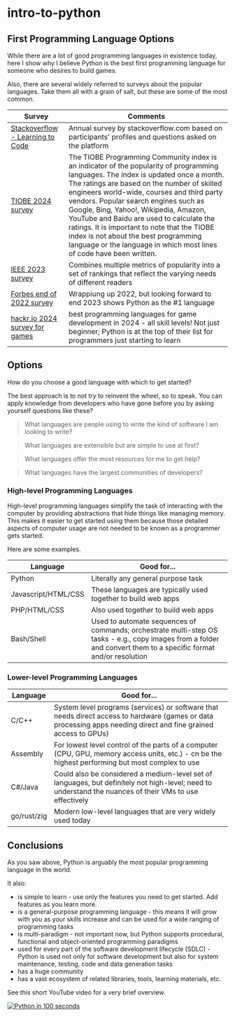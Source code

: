 # intro-to-python

## First Programming Language Options
While there are a lot of good programming languages in existence today, here I show why I believe Python is the best first programming
language for someone who desires to build games.

Also, there are several widely referred to surveys about the popular languages. Take them all with a grain of salt, but these are some of the most common.

Survey|Comments
------|--------
[Stackoverflow - Learning to Code](https://survey.stackoverflow.co/2023/#most-popular-technologies-language-other)|Annual survey by stackoverflow.com based on participants' profiles and questions asked on the platform
[TIOBE 2024 survey](https://www.tiobe.com/tiobe-index/)|The TIOBE Programming Community index is an indicator of the popularity of programming languages. The index is updated once a month. The ratings are based on the number of skilled engineers world-wide, courses and third party vendors. Popular search engines such as Google, Bing, Yahoo!, Wikipedia, Amazon, YouTube and Baidu are used to calculate the ratings. It is important to note that the TIOBE index is not about the best programming language or the language in which most lines of code have been written.
[IEEE 2023 survey](https://spectrum.ieee.org/the-top-programming-languages-2023)|Combines multiple metrics of popularity into a set of rankings that reflect the varying needs of different readers
[Forbes end of 2022 survey](https://www.forbes.com/sites/forbestechcouncil/2022/12/28/what-your-software-partner-should-know-the-top-programming-languages-of-2023/?sh=623b0612182b)|Wrappiung up 2022, but looking forward to end 2023 shows Python as the #1 language
[hackr.io 2024 survey for games](https://hackr.io/blog/best-programming-language-for-games)|best programming languages for game development in 2024 - all skill levels! Not just beginner; Python is at the top of their list for programmers just starting to learn

## Options
How do you choose a good language with which to get started?

The best approach is to not try to reinvent the wheel, so to speak. You can apply knowledge from developers who have gone before you by asking yourself questions like these?

> What languages are people using to write the kind of software I am looking to write?

> What languages are extensible but are simple to use at first?

> What languages offer the most resources for me to get help?

> What languages have the largest communities of developers?

### High-level Programming Languages
High-level programming languages simplify the task of interacting with the computer by providing abstractions that hide things like managing memory. This makes it easier to get started using them because those detailed aspects of computer usage are not needed to be known as a programmer gets started.

Here are some examples.

Language|Good for...
--------|-----------
Python|Literally any general purpose task
Javascript/HTML/CSS|These languages are typically used together to build web apps
PHP/HTML/CSS|Also used together to build web apps
Bash/Shell|Used to automate sequences of commands; orchestrate multi-step OS tasks - e.g., copy images from a folder and convert them to a specific format and/or resolution

### Lower-level Programming Languages
Language|Good for...
--------|-----------
C/C++|System level programs (services) or software that needs direct access to hardware (games or data processing apps needing direct and fine grained access to GPUs)
Assembly|For lowest level control of the parts of a computer (CPU, GPU, memory access units, etc.) - cn be the highest performing but most complex to use
C#/Java|Could also be considered a medium-level set of languages, but definitely not high-level; need to understand the nuances of their VMs to use effectively
go/rust/zig|Modern low-level languages that are very widely used today

## Conclusions
As you saw above, Python is arguably the most popular programming language in the world.

It also:
- is simple to learn - use only the features you need to get started. Add features as you learn more.
- is a general-purpose programming language - this means it will grow with you as your skills increase and can be used for a wide ranging of programming tasks
- is multi-paradigm - not important now, but Python supports procedural, functional and object-oriented programming paradigms
- used for every part of the software development lifecycle (SDLC) - Python is used not only for software development but also for system maintenance, testing, code and data generation tasks
- has a huge community
- has a vast ecosystem of related libraries, tools, learning materials, etc.

See this short YouTube video for a very brief overview.

[![Python in 100 seconds](https://img.youtube.com/vi/x7X9w_GIm1s/0.jpg)](https://youtu.be/x7X9w_GIm1s)
